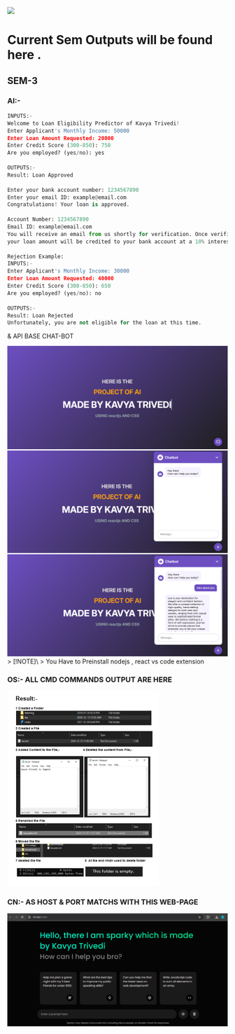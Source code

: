 
[![](https://visitcount.itsvg.in/api?id=trivedikavya&label=views&color=12&icon=8&pretty=false)](https://visitcount.itsvg.in)
# Current Sem Outputs will be found here .
## SEM-3 
### AI:-

```python
INPUTS:- 
Welcome to Loan Eligibility Predictor of Kavya Trivedi!
Enter Applicant's Monthly Income: 50000
Enter Loan Amount Requested: 20000
Enter Credit Score (300-850): 750
Are you employed? (yes/no): yes

OUTPUTS:-
Result: Loan Approved

Enter your bank account number: 1234567890
Enter your email ID: example@email.com
Congratulations! Your loan is approved.

Account Number: 1234567890
Email ID: example@email.com
You will receive an email from us shortly for verification. Once verified,
your loan amount will be credited to your bank account at a 10% interest rate.

Rejection Example:
INPUTS:- 
Enter Applicant's Monthly Income: 30000
Enter Loan Amount Requested: 40000
Enter Credit Score (300-850): 650
Are you employed? (yes/no): no

OUTPUTS:-
Result: Loan Rejected
Unfortunately, you are not eligible for the loan at this time.


```
<p>& API BASE CHAT-BOT  </p>
<img src="SEM 3/chatbot1st.png"> </img>
<img src="SEM 3/chatbot2nd.png"> </img>
<img src="SEM 3/chatbot3rd.png"> </img>
> [!NOTE]\
> You Have to Preinstall nodejs , react vs code extension 

### OS:- ALL CMD COMMANDS OUTPUT ARE HERE
<img  src="SEM 3/osop.png"> </img>

### CN:- AS HOST & PORT MATCHS WITH THIS WEB-PAGE
<img  src="SEM 3/cn-kavya-op.png"> </img>

